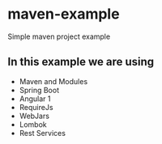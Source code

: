 # maven-example
Simple maven project example

## In this example we are using
* Maven and Modules
* Spring Boot
* Angular 1
* RequireJs
* WebJars
* Lombok
* Rest Services
